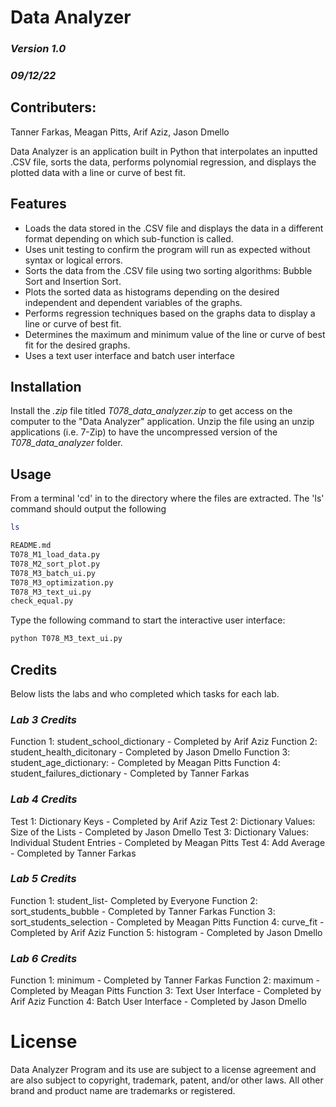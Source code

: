 
# Data Analyzer 
### _Version 1.0_ 
### _09/12/22_ 

## Contributers:
Tanner Farkas,
Meagan Pitts,
Arif Aziz,
Jason Dmello

Data Analyzer is an application built in Python that interpolates an inputted .CSV file, sorts the data, performs polynomial regression, and displays the plotted data with a line or curve of best fit. 
## Features

- Loads the data stored in the .CSV file and displays the data in a different format depending on which sub-function is called.
- Uses unit testing to confirm the program will run as expected without syntax or logical errors.
- Sorts the data from the .CSV file using two sorting algorithms: Bubble Sort and Insertion Sort.
- Plots the sorted data as histograms depending on the desired independent and dependent variables of the graphs.
- Performs regression techniques based on the graphs data to display a line or curve of best fit. 
- Determines the maximum and minimum value of the line or curve of best fit for the desired graphs.
- Uses a text user interface and batch user interface

## Installation
Install the _.zip_ file titled _T078_data_analyzer.zip_ to get access on the computer to the  "Data Analyzer" application. Unzip the file using an unzip applications (i.e. 7-Zip) to have the uncompressed version of the _T078_data_analyzer_ folder. 


## Usage
From a terminal 'cd' in to the directory where the files are extracted. The 'ls' command should output the following

```bash
ls
```
```bash
README.md 
T078_M1_load_data.py
T078_M2_sort_plot.py
T078_M3_batch_ui.py
T078_M3_optimization.py
T078_M3_text_ui.py
check_equal.py
```
Type the following command to start the interactive user interface:
```bash
python T078_M3_text_ui.py
```
## Credits

Below lists the labs and who completed which tasks for each lab.

### _Lab 3 Credits_
Function 1: student_school_dictionary - Completed by Arif Aziz
Function 2: student_health_dicitonary - Completed by Jason Dmello
Function 3: student_age_dictionary: - Completed by Meagan Pitts
Function 4: student_failures_dictionary - Completed by Tanner Farkas

### _Lab 4 Credits_
Test 1: Dictionary Keys - Completed by Arif Aziz
Test 2: Dictionary Values: Size of the Lists - Completed by Jason Dmello
Test 3: Dictionary Values: Individual Student Entries - Completed by Meagan Pitts
Test 4: Add Average - Completed by Tanner Farkas

### _Lab 5 Credits_

Function 1: student_list- Completed by Everyone
Function 2: sort_students_bubble - Completed by Tanner Farkas
Function 3: sort_students_selection - Completed by Meagan Pitts
Function 4: curve_fit - Completed by Arif Aziz
Function 5: histogram - Completed by Jason Dmello

### _Lab 6 Credits_

Function 1: minimum - Completed by Tanner Farkas
Function 2: maximum - Completed by Meagan Pitts
Function 3: Text User Interface - Completed by Arif Aziz
Function 4: Batch User Interface - Completed by Jason Dmello

# License 
Data Analyzer Program and its use are subject to a license agreement and are also subject to copyright, trademark, patent, and/or other laws. All other brand and product name are trademarks or registered.
